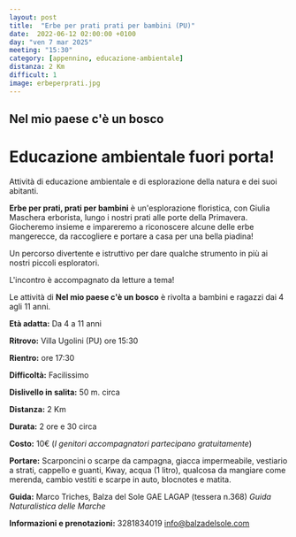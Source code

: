 ```yaml
---
layout: post
title:  "Erbe per prati prati per bambini (PU)"
date:  2022-06-12 02:00:00 +0100
day: "ven 7 mar 2025"
meeting: "15:30"
category: [appennino, educazione-ambientale]
distanza: 2 Km
difficult: 1
image: erbeperprati.jpg
---
```


## Nel mio paese c'è un bosco  

# Educazione ambientale fuori porta! 

Attività di educazione ambientale e di esplorazione della natura e dei suoi abitanti.

**Erbe per prati, prati per bambini** è un'esplorazione floristica, con Giulia Maschera erborista, lungo i nostri prati alle porte della Primavera.
Giocheremo insieme e impareremo a riconoscere alcune delle erbe mangerecce, da raccogliere e portare a casa per una bella piadina!

Un percorso divertente e istruttivo per dare qualche strumento in più ai nostri piccoli esploratori.

L'incontro è accompagnato da letture a tema!

Le attività di **Nel mio paese c'è un bosco** è rivolta a bambini e ragazzi dai 4 agli 11 anni.


**Età adatta:** Da 4 a 11 anni

**Ritrovo:** Villa Ugolini (PU) ore 15:30

**Rientro:** ore 17:30

**Difficoltà:** Facilissimo 

**Dislivello in salita:**  50 m. circa

**Distanza:** 2 Km

**Durata:** 2 ore e 30 circa

**Costo:** 10€ (*I genitori accompagnatori partecipano gratuitamente*)

**Portare:** Scarponcini o scarpe da campagna, giacca impermeabile, vestiario a strati, cappello e guanti, Kway, acqua (1 litro), qualcosa da mangiare come merenda, cambio vestiti e scarpe in auto, blocnotes e matita. 

**Guida:** Marco Triches, Balza del Sole GAE LAGAP (tessera n.368)
*Guida Naturalistica delle Marche*

**Informazioni e prenotazioni:** 3281834019 info@balzadelsole.com
